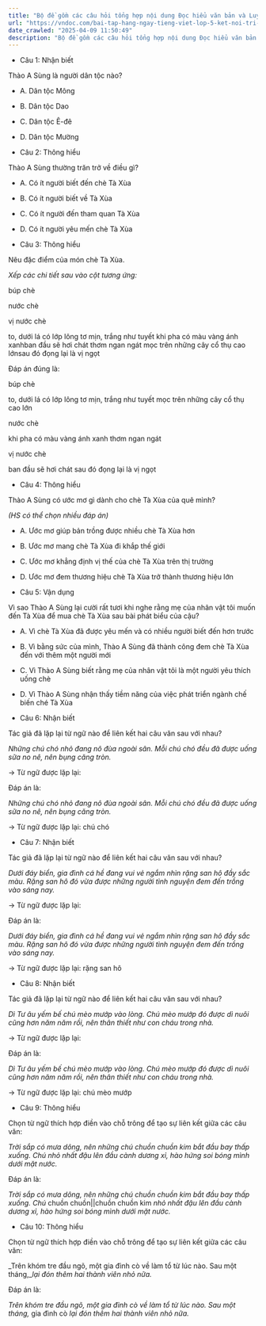 ```yaml
---
title: "Bộ đề gồm các câu hỏi tổng hợp nội dung Đọc hiểu văn bản và Luyện từ và câu được học ở Tuần 23 trong chương trình Tiếng Việt lớp 5 Tập 2 Kết nối tri thức."
url: "https://vndoc.com/bai-tap-hang-ngay-tieng-viet-lop-5-ket-noi-tri-thuc-tuan-23-thu-4-335591"
date_crawled: "2025-04-09 11:50:49"
description: "Bộ đề gồm các câu hỏi tổng hợp nội dung Đọc hiểu văn bản và Luyện từ và câu được học ở Tuần 23 trong chương trình Tiếng Việt lớp 5 Tập 2 Kết nối tri thức."
---
```


* Câu 1:  Nhận biết

Thào A Sùng là người dân tộc nào?

  * A. Dân tộc Mông 
  * B. Dân tộc Dao 
  * C. Dân tộc Ê-đê 
  * D. Dân tộc Mường 



* Câu 2:  Thông hiểu

Thào A Sùng thường trăn trở về điều gì?

  * A. Có ít người biết đến chè Tà Xùa 
  * B. Có ít người biết về Tà Xùa 
  * C. Có ít người đến tham quan Tà Xùa 
  * D. Có ít người yêu mến chè Tà Xùa 



* Câu 3:  Thông hiểu

Nêu đặc điểm của món chè Tà Xùa.

_Xếp các chi tiết sau vào cột tương ứng:_

búp chè

nước chè

vị nước chè

to, dưới lá có lớp lông tơ mịn, trắng như tuyết khi pha có màu vàng ánh xanhban đầu sẽ hơi chát thơm ngan ngát mọc trên những cây cổ thụ cao lớnsau đó đọng lại là vị ngọt

Đáp án đúng là:

búp chè

to, dưới lá có lớp lông tơ mịn, trắng như tuyết mọc trên những cây cổ thụ cao lớn

nước chè

khi pha có màu vàng ánh xanh thơm ngan ngát

vị nước chè

ban đầu sẽ hơi chát sau đó đọng lại là vị ngọt

* Câu 4:  Thông hiểu

Thào A Sùng có ước mơ gì dành cho chè Tà Xùa của quê mình?

_(HS có thể chọn nhiều đáp án)_

  * A. Ước mơ giúp bản trồng được nhiều chè Tà Xùa hơn 
  * B. Ước mơ mang chè Tà Xùa đi khắp thế giới 
  * C. Ước mơ khẳng định vị thế của chè Tà Xùa trên thị trường 
  * D. Ước mơ đem thương hiệu chè Tà Xùa trở thành thương hiệu lớn 



* Câu 5:  Vận dụng

Vì sao Thào A Sùng lại cười rất tươi khi nghe rằng mẹ của nhân vật tôi muốn đến Tà Xùa để mua chè Tà Xùa sau bài phát biểu của cậu?

  * A. Vì chè Tà Xùa đã được yêu mến và có nhiều người biết đến hơn trước 
  * B. Vì bằng sức của mình, Thào A Sùng đã thành công đem chè Tà Xùa đến với thêm một người mới 
  * C. Vì Thào A Sùng biết rằng mẹ của nhân vật tôi là một người yêu thích uống chè 
  * D. Vì Thào A Sùng nhận thấy tiềm năng của việc phát triển ngành chế biến ché Tà Xùa 



* Câu 6:  Nhận biết

Tác giả đã lặp lại từ ngữ nào để liên kết hai câu văn sau với nhau?

_Những chú chó nhỏ đang nô đùa ngoài sân. Mỗi chú chó đều đã được uống sữa no nê, nên bụng căng tròn._

→ Từ ngữ được lặp lại: 

Đáp án là:

_Những chú chó nhỏ đang nô đùa ngoài sân. Mỗi chú chó đều đã được uống sữa no nê, nên bụng căng tròn._

→ Từ ngữ được lặp lại: chú chó

* Câu 7:  Nhận biết

Tác giả đã lặp lại từ ngữ nào để liên kết hai câu văn sau với nhau?

_Dưới đáy biển, gia đình cá hề đang vui vẻ ngắm nhìn rặng san hô đầy sắc màu. Rặng san hô đó vừa được những người tình nguyện đem đến trồng vào sáng nay._

→ Từ ngữ được lặp lại: 

Đáp án là:

_Dưới đáy biển, gia đình cá hề đang vui vẻ ngắm nhìn rặng san hô đầy sắc màu. Rặng san hô đó vừa được những người tình nguyện đem đến trồng vào sáng nay._

→ Từ ngữ được lặp lại: rặng san hô

* Câu 8:  Nhận biết

Tác giả đã lặp lại từ ngữ nào để liên kết hai câu văn sau với nhau?

_Dì Tư âu yếm bế chú mèo mướp vào lòng. Chú mèo mướp đó được dì nuôi cũng hơn năm năm rồi, nên thân thiết như con cháu trong nhà._

→ Từ ngữ được lặp lại: 

Đáp án là:

_Dì Tư âu yếm bế chú mèo mướp vào lòng. Chú mèo mướp đó được dì nuôi cũng hơn năm năm rồi, nên thân thiết như con cháu trong nhà._

→ Từ ngữ được lặp lại: chú mèo mướp

* Câu 9:  Thông hiểu

Chọn từ ngữ thích hợp điền vào chỗ trông để tạo sự liên kết giữa các câu văn:

_Trời sắp có mưa dông, nên những chú chuồn chuồn kim bắt đầu bay thấp xuống. Chú_ _nhỏ nhất đậu lên đầu cành dương xỉ, hào hứng soi bóng mình dưới mặt nước._

Đáp án là:

_Trời sắp có mưa dông, nên những chú chuồn chuồn kim bắt đầu bay thấp xuống. Chú_ chuồn chuồn||chuồn chuồn kim _nhỏ nhất đậu lên đầu cành dương xỉ, hào hứng soi bóng mình dưới mặt nước._

* Câu 10:  Thông hiểu

Chọn từ ngữ thích hợp điền vào chỗ trông để tạo sự liên kết giữa các câu văn:

_Trên khóm tre đầu ngõ, một gia đình cò về làm tổ từ lúc nào. Sau một tháng,__lại đón thêm hai thành viên nhỏ nữa._

Đáp án là:

_Trên khóm tre đầu ngõ, một gia đình cò về làm tổ từ lúc nào. Sau một tháng,_ gia đình cò _lại đón thêm hai thành viên nhỏ nữa._
